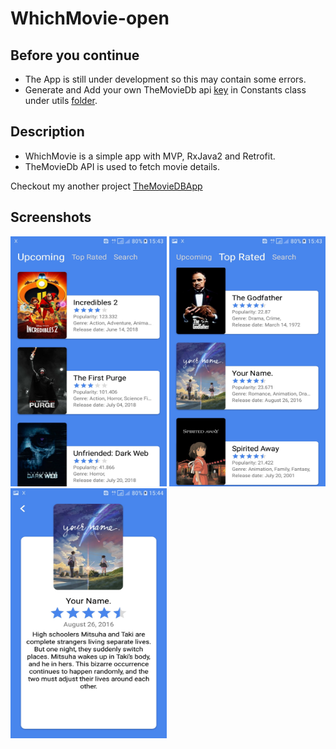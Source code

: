 # WhichMovie-open
Before you continue
------
* The App is still under development so this may contain some errors.<br>
* Generate and Add your own TheMovieDb api [key](https://developers.themoviedb.org/3/getting-started/introduction) in Constants class under utils [folder](https://github.com/Kashish-Sharma/WhichMovie-open/blob/master/app/src/main/java/app/com/moviedb/Utils/Constants.java). <br>


Description
---------
* WhichMovie is a simple app with MVP, RxJava2 and Retrofit.<br>
* TheMovieDb API is used to fetch movie details.

Checkout my another project [TheMovieDBApp](https://github.com/Kashish-Sharma/TheMovieDBApp)

Screenshots
-----------
<p float="left">
<img src="https://github.com/Kashish-Sharma/WhichMovie-open/blob/master/Screenshots/Screenshot_20180722-154344.jpg" alt="Upcoming" width="250dp" height="400dp"> 
<img src="https://github.com/Kashish-Sharma/WhichMovie-open/blob/master/Screenshots/Screenshot_20180722-154356.jpg" alt="Top Rated" width="250dp" height="400dp">
<img src="https://github.com/Kashish-Sharma/WhichMovie-open/blob/master/Screenshots/Screenshot_20180722-154408.jpg" alt="Details" width="250dp" height="400dp">
</p>
